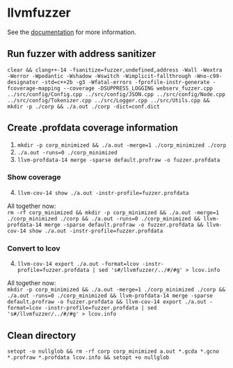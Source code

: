 # llvmfuzzer

See the [documentation](https://llvm.org/docs/LibFuzzer.html) for more information.

## Run fuzzer with address sanitizer

`clear && clang++-14 -fsanitize=fuzzer,undefined,address -Wall -Wextra -Werror -Wpedantic -Wshadow -Wswitch -Wimplicit-fallthrough -Wno-c99-designator -std=c++2b -g3 -Wfatal-errors -fprofile-instr-generate -fcoverage-mapping --coverage -DSUPPRESS_LOGGING webserv_fuzzer.cpp ../src/config/Config.cpp ../src/config/JSON.cpp ../src/config/Node.cpp ../src/config/Tokenizer.cpp ../src/Logger.cpp ../src/Utils.cpp && mkdir -p ./corp && ./a.out ./corp -dict=conf.dict`

## Create .profdata coverage information

1. `mkdir -p corp_minimized && ./a.out -merge=1 ./corp_minimized ./corp`
2. `./a.out -runs=0 ./corp_minimized`
3. `llvm-profdata-14 merge -sparse default.profraw -o fuzzer.profdata`

### Show coverage

4. `llvm-cov-14 show ./a.out -instr-profile=fuzzer.profdata`

All together now:\
`rm -rf corp_minimized && mkdir -p corp_minimized && ./a.out -merge=1 ./corp_minimized ./corp && ./a.out -runs=0 ./corp_minimized && llvm-profdata-14 merge -sparse default.profraw -o fuzzer.profdata && llvm-cov-14 show ./a.out -instr-profile=fuzzer.profdata`

### Convert to lcov

4. `llvm-cov-14 export ./a.out -format=lcov -instr-profile=fuzzer.profdata | sed 's#/llvmfuzzer/../#/#g' > lcov.info`

All together now:\
`mkdir -p corp_minimized && ./a.out -merge=1 ./corp_minimized ./corp && ./a.out -runs=0 ./corp_minimized && llvm-profdata-14 merge -sparse default.profraw -o fuzzer.profdata && llvm-cov-14 export ./a.out -format=lcov -instr-profile=fuzzer.profdata | sed 's#/llvmfuzzer/../#/#g' > lcov.info`

## Clean directory

`setopt -o nullglob && rm -rf corp corp_minimized a.out *.gcda *.gcno *.profraw *.profdata lcov.info && setopt +o nullglob`
